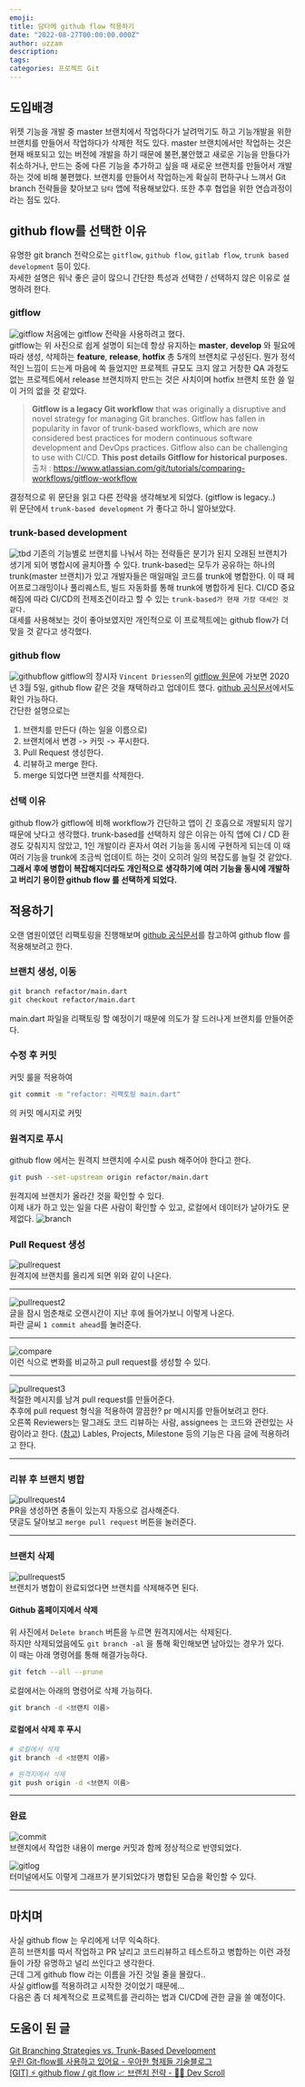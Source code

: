 ```yaml
---
emoji: 
title: 담타에 github flow 적용하기
date: "2022-08-27T00:00:00.000Z"
author: uzzam
description: 
tags: 
categories: 프로젝트 Git
---
```


## 도입배경
위젯 기능을 개발 중 master 브랜치에서 작업하다가 날려먹기도 하고 기능개발을 위한 브랜치를 만들어서 작업하다가 삭제한 적도 있다. master 브랜치에서만 작업하는 것은 현재 배포되고 있는 버전에 개발을 하기 때문에 불편,불안했고 새로운 기능을 만들다가 취소하거나, 만드는 중에 다른 기능을 추가하고 싶을 때 새로운 브랜치를 만들어서 개발하는 것에 비해 불편했다. 브랜치를 만들어서 작업하는게 확실히 편하구나 느껴서 Git branch 전략들을 찾아보고 `담타` 앱에 적용해보았다. 또한 추후 협업을 위한 연습과정이라는 점도 있다.

## github flow를 선택한 이유

유명한 git branch 전략으로는 `gitflow`, `github flow`, `gitlab flow`, `trunk based development` 등이 있다.   
자세한 설명은 워낙 좋은 글이 많으니 간단한 특성과 선택한 / 선택하지 않은 이유로 설명하려 한다.

### gitflow
![gitflow](/images/gitflow.png)
처음에는 gitflow 전략을 사용하려고 했다.  
gitflow는 위 사진으로 쉽게 설명이 되는데 항상 유지하는 **master**, **develop** 와 필요에 따라 생성, 삭제하는 **feature**, **release**, **hotfix** 총 5개의 브랜치로 구성된다. 뭔가 정석적인 느낌이 드는게 마음에 쏙 들었지만 프로젝트 규모도 크지 않고 거창한 QA 과정도 없는 프로젝트에서 release 브랜치까지 만드는 것은 사치이며 hotfix 브랜치 또한 쓸 일이 거의 없을 것 같았다.
> **Gitflow is a legacy Git workflow** that was originally a disruptive and novel strategy for managing Git branches. Gitflow has fallen in popularity in favor of trunk-based workflows, which are now considered best practices for modern continuous software development and DevOps practices. Gitflow also can be challenging to use with CI/CD. **This post details Gitflow for historical purposes.**  
> 출처 : https://www.atlassian.com/git/tutorials/comparing-workflows/gitflow-workflow

결정적으로 위 문단을 읽고 다른 전략을 생각해보게 되었다. (gitflow is legacy..)  
위 문단에서 `trunk-based development` 가 좋다고 하니 알아보았다.

### trunk-based development  
![tbd](/images/trunkbased.png)
기존의 기능별로 브랜치를 나눠서 하는 전략들은 분기가 된지 오래된 브랜치가 생기게 되어 병합시에 골치아플 수 있다. trunk-based는 모두가 공유하는 하나의 trunk(master 브랜치)가 있고 개발자들은 매일매일 코드를 trunk에 병합한다. 이 때 페어프로그래밍이나 풀리퀘스트, 빌드 자동화를 통해 trunk에 병합하게 된다. CI/CD 중요해짐에 따라 CI/CD의 전제조건이라고 할 수 있는 `trunk-based가 현재 가장 대세인 것 같다.`  
대세를 사용해보는 것이 좋아보였지만 개인적으로 이 프로젝트에는 github flow가 더 맞을 것 같다고 생각했다.

### github flow
![githubflow](/images/githubflow.png)
gitflow의 창시자 `Vincent Driessen`의 [gitflow 원문](https://nvie.com/posts/a-successful-git-branching-model/)에 가보면 2020년 3월 5일, github flow 같은 것을 채택하라고 업데이트 했다. [github 공식문서](https://docs.github.com/en/get-started/quickstart/github-flow)에서도 확인 가능하다.  
간단한 설명으로는
1. 브랜치를 만든다 (하는 일을 이름으로)
2. 브랜치에서 변경 -> 커밋 -> 푸시한다.
3. Pull Request 생성한다.
4. 리뷰하고 merge 한다.
5. merge 되었다면 브랜치를 삭제한다.

### 선택 이유
github flow가 gitflow에 비해 workflow가 간단하고 앱이 긴 호흡으로 개발되지 않기 때문에 낫다고 생각했다. 
trunk-based를 선택하지 않은 이유는 아직 앱에 CI / CD 환경도 갖춰지지 않았고, 1인 개발이라 혼자서 여러 기능을 동시에 구현하게 되는데 이 때 여러 기능을 trunk에 조금씩 업데이트 하는 것이 오히려 일의 복잡도를 늘릴 것 같았다.  
**그래서 후에 병합이 복잡해지더라도 개인적으로 생각하기에 여러 기능을 동시에 개발하고 버리기 용이한 github flow 를 선택하게 되었다.**

## 적용하기
오랜 염원이였던 리팩토링을 진행해보며 [github 공식문서](https://docs.github.com/en/get-started/quickstart/github-flow)를 참고하여 github flow 를 적용해보려고 한다.

### 브랜치 생성, 이동
```bash
git branch refactor/main.dart
git checkout refactor/main.dart 
```
main.dart 파일을 리팩토링 할 예정이기 때문에 의도가 잘 드러나게 브랜치를 만들어준다.

### 수정 후 커밋
커밋 룰을 적용하여 
```bash
git commit -m "refactor: 리팩토링 main.dart"
``` 
의 커밋 메시지로 커밋

### 원격지로 푸시
github flow 에서는 원격지 브랜치에 수시로 push 해주어야 한다고 한다.
```bash
git push --set-upstream origin refactor/main.dart
```
원격지에 브랜치가 올라간 것을 확인할 수 있다.  
이제 내가 하고 있는 일을 다른 사람이 확인할 수 있고, 로컬에서 데이터가 날아가도 문제없다.
![branch](/images/branch.png)  

### Pull Request 생성
![pullrequest](/images/pullrequest.png)  
원격지에 브랜치를 올리게 되면 위와 같이 나온다.

--- 

![pullrequest2](/images/pullrequest2.png)  
글을 잠시 멈춘채로 오랜시간이 지난 후에 들어가보니 이렇게 나온다.  
파란 글씨 `1 commit ahead`를 눌러준다.

---

![compare](/images/compare.png)  
이런 식으로 변화를 비교하고 pull request를 생성할 수 있다.

---

![pullrequest3](/images/pullrequest3.png)  
적절한 메시지를 남겨 pull request를 만들어준다.  
추후에 pull request 형식을 적용하여 깔끔한? pr 메시지를 만들어보려고 한다.  
오른쪽 Reviewers는 말그래도 코드 리뷰하는 사람, assignees 는 코드와 관련있는 사람이라고 한다.  ([참고](https://stackoverflow.com/questions/41087206/on-github-whats-the-difference-between-reviewer-and-assignee))
Lables, Projects, Milestone 등의 기능은 다음 글에 적용하려고 한다.

---

### 리뷰 후 브랜치 병합
![pullrequest4](/images/pullrequest4.png)  
PR을 생성하면 충돌이 있는지 자동으로 검사해준다.  
댓글도 달아보고 `merge pull request` 버튼을 눌러준다.

---

### 브랜치 삭제
![pullrequest5](/images/pullrequest5.png)  
브랜치가 병합이 완료되었다면 브랜치를 삭제해주면 된다.

#### Github 홈페이지에서 삭제
위 사진에서 `Delete branch` 버튼을 누르면 원격지에서는 삭제된다.  
하지만 삭제되었음에도 `git branch -al` 을 통해 확인해보면 남아있는 경우가 있다.  
이 때는 아래 명령어를 통해 해결가능하다.

```bash
git fetch --all --prune
```
 
로컬에서는 아래의 명령어로 삭제 가능하다.

```bash
git branch -d <브랜치 이름>
```

#### 로컬에서 삭제 후 푸시

```bash
# 로컬에서 삭제
git branch -d <브랜치 이름>

# 원격지에서 삭제
git push origin -d <브랜치 이름>

```

--- 

### 완료
![commit](/images/commit.png)  
브랜치에서 작업한 내용이 merge 커밋과 함께 정상적으로 반영되었다.

![gitlog](/images/gitlog.png)  
터미널에서도 이렇게 그래프가 분기되었다가 병합된 모습을 확인할 수 있다.

---

## 마치며
사실 github flow 는 우리에게 너무 익숙하다.  
흔히 브랜치를 따서 작업하고 PR 날리고 코드리뷰하고 테스트하고 병합하는 이런 과정들이 가장 유명하고 널리 쓰인다고 생각한다.  
근데 그게 github flow 라는 이름을 가진 것일 줄을 몰랐다..  
사실 gitflow를 적용하려고 시작한 것이었기 때문에...  
다음은 좀 더 체계적으로 프로젝트를 관리하는 법과 CI/CD에 관한 글을 쓸 예정이다.

## 도움이 된 글
[Git Branching Strategies vs. Trunk-Based Development](https://launchdarkly.com/blog/git-branching-strategies-vs-trunk-based-development/)  
[우린 Git-flow를 사용하고 있어요 - 우아한 형제들 기술블로그](https://techblog.woowahan.com/2553/)  
[[GIT] ⚡️ github flow / git flow 📈 브랜치 전략 - 👨‍💻 Dev Scroll](https://inpa.tistory.com/entry/GIT-%E2%9A%A1%EF%B8%8F-github-flow-git-flow-%F0%9F%93%88-%EB%B8%8C%EB%9E%9C%EC%B9%98-%EC%A0%84%EB%9E%B5#Git_flow_%ED%9D%90%EB%A6%84)



```toc

```